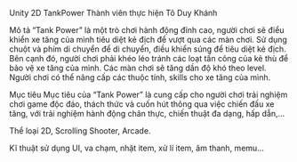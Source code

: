 Unity 2D TankPower 
Thành viên thực hiện
Tô Duy Khánh

Mô tả
“Tank Power” là một trò chơi hành động đỉnh cao, người chơi sẽ điểu khiển xe tăng của mình tiêu diệt kẻ địch để vượt qua các màn chơi. Sử dụng chuột và phím di chuyển để di chuyển, điều khiển súng để tiêu diệt kẻ địch. Bên cạnh đó, người chơi phải khéo léo tránh các loạt tấn công của kẻ thù để bảo vệ xe tăng của mình. Các màn chơi sẽ tăng dần độ khó theo level. Người chơi có thể nâng cấp các thuộc tính, skills cho xe tăng của mình.

Mục tiêu
Mục tiêu của “Tank Power” là cung cấp cho người chơi trải nghiệm chơi game độc đáo, thách thức và cuốn hút thông qua việc chiến đấu xe tăng, với trải nghiệm hành động chân thực, chiến thuật đa dạng, hấp dẫn,…

Thể loại
2D, Scrolling Shooter, Arcade.

Kĩ thuật sử dụng
UI, va chạm, nhặt item, xử lí item, âm thanh, memu...
